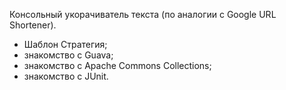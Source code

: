 Консольный укорачиватель текста (по аналогии с Google URL Shortener).

- Шаблон Стратегия;
- знакомство с Guava;
- знакомство с Apache Commons Collections;
- знакомство с JUnit.

